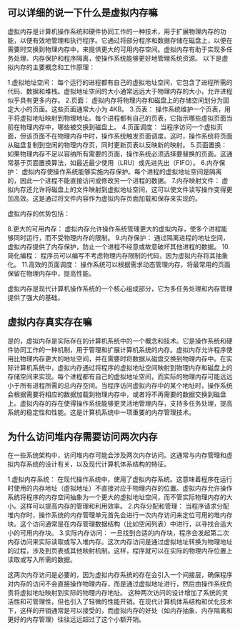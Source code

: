 ## 可以详细的说一下什么是虚拟内存嘛

虚拟内存是计算机操作系统和硬件协同工作的一种技术，用于扩展物理内存的功能，以便有效地管理和执行程序。它通过将部分程序和数据存储在磁盘上，以便在需要时交换到物理内存中，来提供更大的可用内存空间。虚拟内存有助于实现多任务处理、内存保护和程序隔离，使操作系统能够更好地管理系统资源。
以下是虚拟内存的主要概念和工作原理：

1.虚拟地址空间： 每个运行的进程都有自己的虚拟地址空间，它包含了进程所需的代码、数据和堆栈。虚拟地址空间的大小通常远远大于物理内存的大小，允许进程似乎具有更多内存。
2.页面： 虚拟内存将物理内存和磁盘上的存储空间划分为固定大小的页面。这些页面通常大小为 4KB。
3.页表： 操作系统维护一个页表，用于将虚拟地址映射到物理地址。每个进程都有自己的页表，它指示哪些虚拟页面当前在物理内存中，哪些被交换到磁盘上。
4.页面调度： 当程序访问一个虚拟页面，但该页面不在物理内存中时，操作系统触发页面调度。这时，操作系统将页面从磁盘复制到空闲的物理内存页，同时更新页表以反映新的映射。
5.页面置换： 如果物理内存不足以容纳所有需要的页面，操作系统必须选择要替换的页面。这通常基于页面置换算法，如最近最少使用（LRU）或先进先出（FIFO）。
6.内存保护： 虚拟内存使操作系统能够实施内存保护。每个进程的虚拟地址空间是隔离的，因此一个进程不能直接访问或修改另一个进程的数据。
7.内存映射文件： 虚拟内存还允许将磁盘上的文件映射到虚拟地址空间，这可以使文件读写操作变得更加高效。这是通过将文件内容作为虚拟内存页面加载和保存来实现的。

虚拟内存的优势包括：

8.更大的可用内存： 虚拟内存允许操作系统管理更大的虚拟内存，使多个进程能够同时运行，而不受物理内存的限制。
9.内存保护： 通过隔离进程的地址空间，虚拟内存提供了内存保护，防止一个进程不经意或故意破坏其他进程的数据。
10.简化编程： 程序员可以编写不考虑物理内存限制的代码，因为虚拟内存将其抽象化。
11.高效的页面调度： 操作系统可以根据需求动态管理内存，将最常用的页面保留在物理内存中，提高性能。

虚拟内存是现代计算机操作系统的一个核心组成部分，它为多任务处理和内存管理提供了强大的基础。

## 虚拟内存真实存在嘛

​	是的，虚拟内存是实际存在的计算机系统中的一个概念和技术。它是操作系统和硬件协同工作的一种机制，用于管理和扩展计算机系统的内存。虚拟内存允许程序使用比物理内存更大的地址空间，并在需要时将数据从磁盘交换到物理内存中。
​	在实际计算机系统中，虚拟内存通过将程序的虚拟地址空间映射到物理内存和磁盘上的存储空间来实现。每个进程都有自己的虚拟地址空间，而实际的物理内存可能远远小于所有进程所需的总内存空间。当程序访问虚拟内存中的某个地址时，操作系统会根据需要将相应的数据加载到物理内存中，或者将不再需要的数据交换到磁盘上。
​	虚拟内存的存在使得操作系统能够更灵活地管理内存，支持多任务处理，提高系统的稳定性和性能。这是计算机系统中一项重要的内存管理技术。



## 为什么访问堆内存需要访问两次内存

在一些系统架构中，访问堆内存可能会涉及两次内存访问。这通常与内存管理和虚拟内存系统的设计有关，以及现代计算机体系结构的特征。

1.虚拟内存系统：
在现代操作系统中，使用了虚拟内存系统。这意味着程序在运行时使用的内存地址（虚拟地址）不直接对应于物理内存的位置。虚拟内存允许操作系统将程序的内存空间抽象为一个更大的虚拟地址空间，而不管实际物理内存的大小。这样可以提高内存的管理和利用效率。
2.内存分配和管理：
当程序请求分配堆内存时，操作系统的内存管理单元首先会进行一次内存访问来定位可用的堆内存块。这个访问通常是在内存管理数据结构（比如空闲列表）中进行，以寻找合适大小的可用内存块。
3.实际内存访问：
一旦找到合适的内存块，程序会发起第二次内存访问来实际读取或写入堆内存。这次内存访问是通过虚拟地址转换为物理地址的过程，涉及到页表或其他映射机制。这样，程序就可以在实际的物理内存位置上读取或写入所需的数据。

这两次内存访问是必要的，因为虚拟内存系统的存在会引入一个间接层，确保程序对内存的访问不会直接操作物理内存，而是通过虚拟地址进行，然后由操作系统负责将虚拟地址映射到实际的物理内存地址。
这种两次访问的设计增加了系统的灵活性和可管理性，但也引入了轻微的性能开销。在现代计算机体系结构和优化技术下，这样的开销通常是可以接受的，而虚拟内存的好处（如内存抽象、内存隔离和更好的内存管理）往往远远超过了这个小额开销。